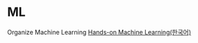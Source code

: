 # ML
Organize Machine Learning
[Hands-on Machine Learning(한국어)](https://github.com/Hahnnz/Hands_on_ML-Kor)

